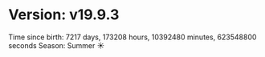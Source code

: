 # Version: v19.9.3
Time since birth: 7217 days, 173208 hours, 10392480 minutes, 623548800 seconds
Season: Summer ☀️
